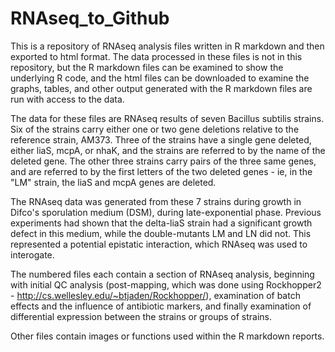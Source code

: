 # RNAseq_to_Github

This is a repository of RNAseq analysis files written in R markdown and then exported to html format.
The data processed in these files is not in this repository, but the R markdown files can be examined to show the underlying R code, and the html files can be downloaded to examine the graphs, tables, and other output generated with the R markdown files are run with access to the data.

The data for these files are RNAseq results of seven Bacillus subtilis strains.  Six of the strains carry either one or two gene deletions relative to the reference strain, AM373.  Three of the strains have a single gene deleted, either liaS, mcpA, or nhaK, and the strains are referred to by the name of the deleted gene.  The other three strains carry pairs of the three same genes, and are referred to by the first letters of the two deleted genes -  ie, in the "LM" strain, the liaS and mcpA genes are deleted.

The RNAseq data was generated from these 7 strains during growth in Difco's sporulation medium (DSM), during late-exponential phase. Previous experiments had shown that the delta-liaS strain had a significant growth defect in this medium, while the double-mutants LM and LN did not.  This represented a potential epistatic interaction, which RNAseq was used to interogate.

The numbered files each contain a section of RNAseq analysis, beginning with initial QC analysis (post-mapping, which was done using Rockhopper2 - http://cs.wellesley.edu/~btjaden/Rockhopper/), examination of batch effects and the influence of antibiotic markers, and finally examination of differential expression between the strains or groups of strains.

Other files contain images or functions used within the R markdown reports.
